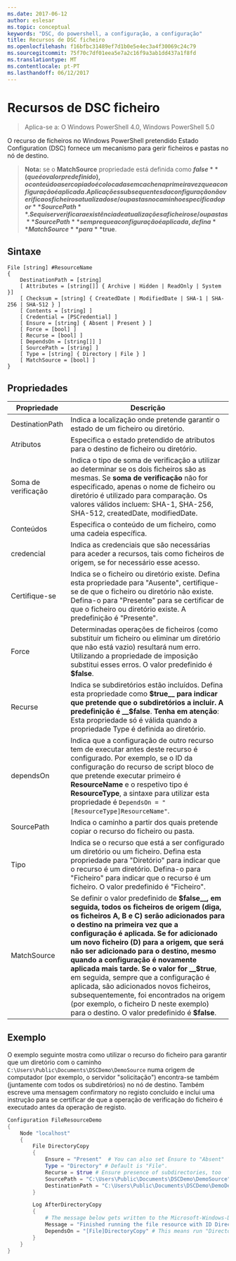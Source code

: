 ```yaml
---
ms.date: 2017-06-12
author: eslesar
ms.topic: conceptual
keywords: "DSC, do powershell, a configuração, a configuração"
title: Recursos de DSC ficheiro
ms.openlocfilehash: f16bfbc31489ef7d1b0e5e4ec3a4f30069c24c79
ms.sourcegitcommit: 75f70c7df01eea5e7a2c16f9a3ab1dd437a1f8fd
ms.translationtype: MT
ms.contentlocale: pt-PT
ms.lasthandoff: 06/12/2017
---
```

# <a name="dsc-file-resource"></a>Recursos de DSC ficheiro

> Aplica-se a: O Windows PowerShell 4.0, Windows PowerShell 5.0

O recurso de ficheiros no Windows PowerShell pretendido Estado Configuration (DSC) fornece um mecanismo para gerir ficheiros e pastas no nó de destino.

>**Nota:** se o **MatchSource** propriedade está definida como **$false** (que é o valor predefinido), o conteúdo a ser copiado é colocadas em cache na primeira vez que a configuração é aplicada. 
>Aplicações subsequentes da configuração não verifica os ficheiros atualizados e/ou pastas no caminho especificado por **SourcePath**. Se quiser verificar a existência de atualizações a ficheiros e/ou pastas **SourcePath** sempre que a configuração é aplicada, defina **MatchSource** para **$true**. 

## <a name="syntax"></a>Sintaxe
```
File [string] #ResourceName
{
    DestinationPath = [string]
    [ Attributes = [string[]] { Archive | Hidden | ReadOnly | System }]
    [ Checksum = [string] { CreatedDate | ModifiedDate | SHA-1 | SHA-256 | SHA-512 } ]
    [ Contents = [string] ]
    [ Credential = [PSCredential] ]
    [ Ensure = [string] { Absent | Present } ] 
    [ Force = [bool] ]
    [ Recurse = [bool] ]
    [ DependsOn = [string[]] ]
    [ SourcePath = [string] ]
    [ Type = [string] { Directory | File } ] 
    [ MatchSource = [bool] ]
}
```

## <a name="properties"></a>Propriedades

|  Propriedade  |  Descrição   | 
|---|---| 
| DestinationPath| Indica a localização onde pretende garantir o estado de um ficheiro ou diretório.| 
| Atributos| Especifica o estado pretendido de atributos para o destino de ficheiro ou diretório.| 
| Soma de verificação| Indica o tipo de soma de verificação a utilizar ao determinar se os dois ficheiros são as mesmas. Se __soma de verificação__ não for especificado, apenas o nome de ficheiro ou diretório é utilizado para comparação. Os valores válidos incluem: SHA-1, SHA-256, SHA-512, createdDate, modifiedDate.| 
| Conteúdos| Especifica o conteúdo de um ficheiro, como uma cadeia específica.| 
| credencial| Indica as credenciais que são necessárias para aceder a recursos, tais como ficheiros de origem, se for necessário esse acesso.| 
| Certifique-se| Indica se o ficheiro ou diretório existe. Defina esta propriedade para "Ausente", certifique-se de que o ficheiro ou diretório não existe. Defina-o para "Presente" para se certificar de que o ficheiro ou diretório existe. A predefinição é "Presente".| 
| Force| Determinadas operações de ficheiros (como substituir um ficheiro ou eliminar um diretório que não está vazio) resultará num erro. Utilizando a propriedade de imposição substitui esses erros. O valor predefinido é __$false__.| 
| Recurse| Indica se subdiretórios estão incluídos. Defina esta propriedade como __$true__ para indicar que pretende que o subdiretórios a incluir. A predefinição é __$false__. **Tenha em atenção**: Esta propriedade só é válida quando a propriedade Type é definida ao diretório.| 
| dependsOn | Indica que a configuração de outro recurso tem de executar antes deste recurso é configurado. Por exemplo, se o ID da configuração do recurso de script bloco de que pretende executar primeiro é __ResourceName__ e o respetivo tipo é __ResourceType__, a sintaxe para utilizar esta propriedade é `DependsOn = "[ResourceType]ResourceName"`.| 
| SourcePath| Indica o caminho a partir dos quais pretende copiar o recurso do ficheiro ou pasta.| 
| Tipo| Indica se o recurso que está a ser configurado um diretório ou um ficheiro. Defina esta propriedade para "Diretório" para indicar que o recurso é um diretório. Defina-o para "Ficheiro" para indicar que o recurso é um ficheiro. O valor predefinido é "Ficheiro".| 
| MatchSource| Se definir o valor predefinido de __$false__, em seguida, todos os ficheiros de origem (diga, os ficheiros A, B e C) serão adicionados para o destino na primeira vez que a configuração é aplicada. Se for adicionado um novo ficheiro (D) para a origem, que será não ser adicionado para o destino, mesmo quando a configuração é novamente aplicada mais tarde. Se o valor for __$true__, em seguida, sempre que a configuração é aplicada, são adicionados novos ficheiros, subsequentemente, foi encontrados na origem (por exemplo, o ficheiro D neste exemplo) para o destino. O valor predefinido é **$false**.| 

## <a name="example"></a>Exemplo

O exemplo seguinte mostra como utilizar o recurso do ficheiro para garantir que um diretório com o caminho `C:\Users\Public\Documents\DSCDemo\DemoSource` numa origem de computador (por exemplo, o servidor "solicitação") encontra-se também (juntamente com todos os subdiretórios) no nó de destino. Também escreve uma mensagem confirmatory no registo concluído e inclui uma instrução para se certificar de que a operação de verificação do ficheiro é executado antes da operação de registo.

```powershell
Configuration FileResourceDemo
{
    Node "localhost"
    {
        File DirectoryCopy
        {
            Ensure = "Present"  # You can also set Ensure to "Absent"
            Type = "Directory" # Default is "File".
            Recurse = $true # Ensure presence of subdirectories, too
            SourcePath = "C:\Users\Public\Documents\DSCDemo\DemoSource"
            DestinationPath = "C:\Users\Public\Documents\DSCDemo\DemoDestination"    
        }

        Log AfterDirectoryCopy
        {
            # The message below gets written to the Microsoft-Windows-Desired State Configuration/Analytic log
            Message = "Finished running the file resource with ID DirectoryCopy"
            DependsOn = "[File]DirectoryCopy" # This means run "DirectoryCopy" first.
        }
    }
}
```

